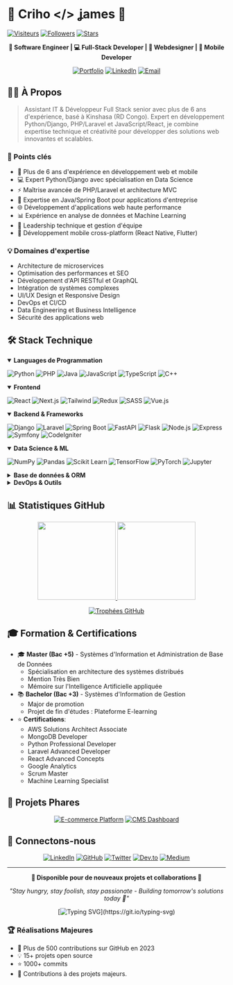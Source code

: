 # 👋 Criho </> ʝames 🚀

[![Visiteurs](https://komarev.com/ghpvc/?username=Crihojames&color=D32F2F&style=flat-square)](https://github.com/Crihojamesb)
[![Followers](https://img.shields.io/github/followers/Crihojames?style=flat-square&color=D32F2F)](https://github.com/Crihojamesb?tab=followers)
[![Stars](https://img.shields.io/github/stars/Crihojames?style=flat-square&color=D32F2F)](https://github.com/Crihojamesb?tab=repositories)

<div align="center">

**🎯 Software Engineer | 💻 Full-Stack Developer | 🎨 Webdesigner | 📱 Mobile Developer**

[![Portfolio](https://img.shields.io/badge/Portfolio-criho.tech-D32F2F?style=for-the-badge&logoColor=white)](https://criho.tech)
[![LinkedIn](https://img.shields.io/badge/LinkedIn-Connect-0A66C2?style=for-the-badge&logo=linkedin)](https://linkedin.com/in/crihojames)
[![Email](https://img.shields.io/badge/Email-Contact-D32F2F?style=for-the-badge&logo=gmail)](mailto:crihojames@gmail.com)

</div>

## 🧑‍💻 À Propos

> Assistant IT & Développeur Full Stack senior avec plus de 6 ans d'expérience, basé à Kinshasa (RD Congo). Expert en développement Python/Django, PHP/Laravel et JavaScript/React, je combine expertise technique et créativité pour développer des solutions web innovantes et scalables.

### 🎯 Points clés
- 🚀 Plus de 6 ans d'expérience en développement web et mobile
- 💻 Expert Python/Django avec spécialisation en Data Science
- ⚡ Maîtrise avancée de PHP/Laravel et architecture MVC
- 🎯 Expertise en Java/Spring Boot pour applications d'entreprise
- 🌐 Développement d'applications web haute performance
- 📊 Expérience en analyse de données et Machine Learning
- 🤝 Leadership technique et gestion d'équipe
- 📱 Développement mobile cross-platform (React Native, Flutter)

### 💡 Domaines d'expertise
- Architecture de microservices
- Optimisation des performances et SEO
- Développement d'API RESTful et GraphQL
- Intégration de systèmes complexes
- UI/UX Design et Responsive Design
- DevOps et CI/CD
- Data Engineering et Business Intelligence
- Sécurité des applications web

## 🛠️ Stack Technique

<details open>
<summary><b>Languages de Programmation</b></summary>

![Python](https://img.shields.io/badge/Python-3776AB?style=for-the-badge&logo=python&logoColor=white)
![PHP](https://img.shields.io/badge/PHP-777BB4?style=for-the-badge&logo=php&logoColor=white)
![Java](https://img.shields.io/badge/Java-ED8B00?style=for-the-badge&logo=java&logoColor=white)
![JavaScript](https://img.shields.io/badge/JavaScript-F7DF1E?style=for-the-badge&logo=javascript&logoColor=black)
![TypeScript](https://img.shields.io/badge/TypeScript-3178C6?style=for-the-badge&logo=typescript&logoColor=white)
![C++](https://img.shields.io/badge/C++-00599C?style=for-the-badge&logo=cplusplus&logoColor=white)

</details>

<details open>
<summary><b>Frontend</b></summary>

![React](https://img.shields.io/badge/React-61DAFB?style=for-the-badge&logo=react&logoColor=black)
![Next.js](https://img.shields.io/badge/Next.js-000000?style=for-the-badge&logo=next.js&logoColor=white)
![Tailwind](https://img.shields.io/badge/Tailwind_CSS-38B2AC?style=for-the-badge&logo=tailwind-css&logoColor=white)
![Redux](https://img.shields.io/badge/Redux-764ABC?style=for-the-badge&logo=redux&logoColor=white)
![SASS](https://img.shields.io/badge/SASS-CC6699?style=for-the-badge&logo=sass&logoColor=white)
![Vue.js](https://img.shields.io/badge/Vue.js-4FC08D?style=for-the-badge&logo=vue.js&logoColor=white)

</details>

<details open>
<summary><b>Backend & Frameworks</b></summary>

![Django](https://img.shields.io/badge/Django-092E20?style=for-the-badge&logo=django&logoColor=white)
![Laravel](https://img.shields.io/badge/Laravel-FF2D20?style=for-the-badge&logo=laravel&logoColor=white)
![Spring Boot](https://img.shields.io/badge/Spring_Boot-6DB33F?style=for-the-badge&logo=spring-boot&logoColor=white)
![FastAPI](https://img.shields.io/badge/FastAPI-009688?style=for-the-badge&logo=fastapi&logoColor=white)
![Flask](https://img.shields.io/badge/Flask-000000?style=for-the-badge&logo=flask&logoColor=white)
![Node.js](https://img.shields.io/badge/Node.js-339933?style=for-the-badge&logo=node.js&logoColor=white)
![Express](https://img.shields.io/badge/Express-000000?style=for-the-badge&logo=express&logoColor=white)
![Symfony](https://img.shields.io/badge/Symfony-000000?style=for-the-badge&logo=symfony&logoColor=white)
![CodeIgniter](https://img.shields.io/badge/CodeIgniter-EF4223?style=for-the-badge&logo=codeigniter&logoColor=white)

</details>

<details open>
<summary><b>Data Science & ML</b></summary>

![NumPy](https://img.shields.io/badge/NumPy-013243?style=for-the-badge&logo=numpy&logoColor=white)
![Pandas](https://img.shields.io/badge/Pandas-150458?style=for-the-badge&logo=pandas&logoColor=white)
![Scikit Learn](https://img.shields.io/badge/Scikit_Learn-F7931E?style=for-the-badge&logo=scikit-learn&logoColor=white)
![TensorFlow](https://img.shields.io/badge/TensorFlow-FF6F00?style=for-the-badge&logo=tensorflow&logoColor=white)
![PyTorch](https://img.shields.io/badge/PyTorch-EE4C2C?style=for-the-badge&logo=pytorch&logoColor=white)
![Jupyter](https://img.shields.io/badge/Jupyter-F37626?style=for-the-badge&logo=jupyter&logoColor=white)

</details>

<details>
<summary><b>Base de données & ORM</b></summary>

![MongoDB](https://img.shields.io/badge/MongoDB-47A248?style=for-the-badge&logo=mongodb&logoColor=white)
![PostgreSQL](https://img.shields.io/badge/PostgreSQL-336791?style=for-the-badge&logo=postgresql&logoColor=white)
![Prisma](https://img.shields.io/badge/Prisma-2D3748?style=for-the-badge&logo=prisma&logoColor=white)
![Redis](https://img.shields.io/badge/Redis-DC382D?style=for-the-badge&logo=redis&logoColor=white)
![MySQL](https://img.shields.io/badge/MySQL-4479A1?style=for-the-badge&logo=mysql&logoColor=white)

</details>

<details>
<summary><b>DevOps & Outils</b></summary>

![Docker](https://img.shields.io/badge/Docker-2496ED?style=for-the-badge&logo=docker&logoColor=white)
![Git](https://img.shields.io/badge/Git-F05032?style=for-the-badge&logo=git&logoColor=white)
![AWS](https://img.shields.io/badge/AWS-232F3E?style=for-the-badge&logo=amazon-aws&logoColor=white)
![Vercel](https://img.shields.io/badge/Vercel-000000?style=for-the-badge&logo=vercel&logoColor=white)
![GitHub Actions](https://img.shields.io/badge/GitHub_Actions-2088FF?style=for-the-badge&logo=github-actions&logoColor=white)
![Kubernetes](https://img.shields.io/badge/Kubernetes-326CE5?style=for-the-badge&logo=kubernetes&logoColor=white)

</details>

## 📊 Statistiques GitHub

<div align="center">

<a href="https://github.com/Crihojamesb">
  <img height="180em" src="https://github-readme-stats.vercel.app/api?username=Crihojames&show_icons=true&theme=radical&hide_border=true&bg_color=0D1117&count_private=true&include_all_commits=true"/>
  <img height="180em" src="https://github-readme-stats.vercel.app/api/top-langs/?username=Crihojames&layout=compact&theme=radical&hide_border=true&bg_color=0D1117&langs_count=8"/>
</a>

[![Trophées GitHub](https://github-profile-trophy.vercel.app/?username=Crihojames&theme=radical&no-frame=true&no-bg=true&margin-w=4&row=1&column=6)](https://github.com/ryo-ma/github-profile-trophy)

</div>

## 🎓 Formation & Certifications

- 🎓 **Master (Bac +5)** - Systèmes d'Information et Administration de Base de Données
  - Spécialisation en architecture des systèmes distribués
  - Mention Très Bien
  - Mémoire sur l'Intelligence Artificielle appliquée
- 📚 **Bachelor (Bac +3)** - Systèmes d'Information de Gestion
  - Major de promotion
  - Projet de fin d'études : Plateforme E-learning
- ⭐ **Certifications**:
  - AWS Solutions Architect Associate
  - MongoDB Developer
  - Python Professional Developer
  - Laravel Advanced Developer
  - React Advanced Concepts
  - Google Analytics
  - Scrum Master
  - Machine Learning Specialist

## 🌟 Projets Phares

<div align="center">

[![E-commerce Platform](https://github-readme-stats.vercel.app/api/pin/?username=Crihojames&repo=ecommerce-platform&theme=radical&hide_border=true&bg_color=0D1117)](https://github.com/Crihojamesb/ecommerce-platform)
[![CMS Dashboard](https://github-readme-stats.vercel.app/api/pin/?username=Crihojames&repo=cms-dashboard&theme=radical&hide_border=true&bg_color=0D1117)](https://github.com/Crihojamesb/cms-dashboard)

</div>

## 🤝 Connectons-nous

<div align="center">

[![LinkedIn](https://img.shields.io/badge/LinkedIn-0A66C2?style=for-the-badge&logo=linkedin)](https://linkedin.com/in/crihojames)
[![GitHub](https://img.shields.io/badge/GitHub-181717?style=for-the-badge&logo=github)](https://github.com/Crihojamesb)
[![Twitter](https://img.shields.io/badge/Twitter-1DA1F2?style=for-the-badge&logo=twitter)](https://x.com/crihojames)
[![Dev.to](https://img.shields.io/badge/Dev.to-0A0A0A?style=for-the-badge&logo=dev.to)](https://dev.to/crihojames)
[![Medium](https://img.shields.io/badge/Medium-12100E?style=for-the-badge&logo=medium)](https://medium.com/@crihojames)

</div>

---

<div align="center">

**💼 Disponible pour de nouveaux projets et collaborations 💼**

*"Stay hungry, stay foolish, stay passionate - Building tomorrow's solutions today 💫"*

[![Typing SVG](https://readme-typing-svg.herokuapp.com?font=Fira+Code&pause=1000&color=D32F2F&center=true&vCenter=true&width=435&lines=Passionn%C3%A9+par+le+d%C3%A9veloppement+web;Toujours+en+qu%C3%AAte+d'innovation;Cr%C3%A9ons+ensemble+!)](https://git.io/typing-svg)

</div>

### 🏆 Réalisations Majeures
- 🚀 Plus de 500 contributions sur GitHub en 2023
- 💡 15+ projets open source
- ⭐ 1000+ commits
- 🌟 Contributions à des projets majeurs.

